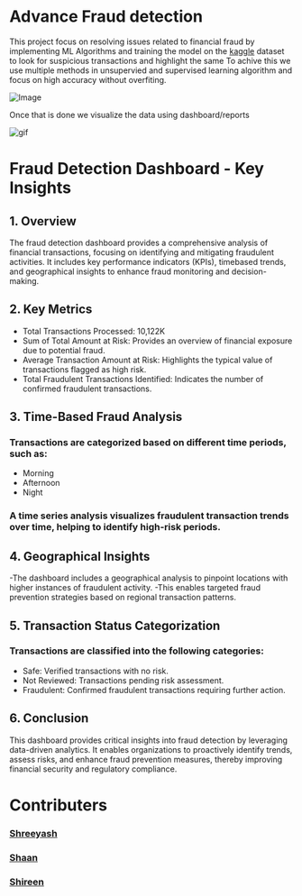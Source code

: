 # Advance Fraud detection 

This project focus on resolving issues related to financial fraud by implementing ML Algorithms and training the model on the [kaggle](https://www.kaggle.com/datasets/sriharshaeedala/financial-fraud-detection-dataset) dataset to look for suspicious transactions and highlight
the same To achive this we use multiple methods in unsupervied and supervised learning algorithm and focus on high accuracy without overfiting. 

![Image](https://github.com/user-attachments/assets/4862c463-852b-4abf-94ec-e497d38defef)



Once that is done we visualize the data using dashboard/reports




![gif](https://github.com/shreeafk/Advance_FFD/blob/main/Advance_FFD/extras/Sequence%2001.gif)

# Fraud Detection Dashboard - Key Insights
## 1. Overview
The fraud detection dashboard provides a comprehensive analysis of financial transactions, focusing
on identifying and mitigating fraudulent activities. It includes key performance indicators (KPIs), timebased trends, and geographical insights to enhance fraud monitoring and decision-making.
## 2. Key Metrics
   - Total Transactions Processed: 10,122K
   - Sum of Total Amount at Risk: Provides an overview of financial exposure due to potential fraud.
   - Average Transaction Amount at Risk: Highlights the typical value of transactions flagged as high risk.
   - Total Fraudulent Transactions Identified: Indicates the number of confirmed fraudulent transactions.

## 3. Time-Based Fraud Analysis
 ###  Transactions are categorized based on different time periods, such as:
- Morning
- Afternoon
- Night
### A time series analysis visualizes fraudulent transaction trends over time, helping to identify high-risk periods.

## 4. Geographical Insights
-The dashboard includes a geographical analysis to pinpoint locations with higher instances of fraudulent activity.
-This enables targeted fraud prevention strategies based on regional transaction patterns.

## 5. Transaction Status Categorization

### Transactions are classified into the following categories:
- Safe: Verified transactions with no risk.
- Not Reviewed: Transactions pending risk assessment.
- Fraudulent: Confirmed fraudulent transactions requiring further action.

## 6. Conclusion
This dashboard provides critical insights into fraud detection by leveraging data-driven analytics. It
enables organizations to proactively identify trends, assess risks, and enhance fraud prevention
measures, thereby improving financial security and regulatory compliance.



# Contributers 
### [Shreeyash](https://www.linkedin.com/in/dataanalyst101/)
### [Shaan](https://www.linkedin.com/in/mohammed-shaan-a-r-6b1208201)
### [Shireen](https://www.linkedin.com/in/shireen-sadhik-287130271)












